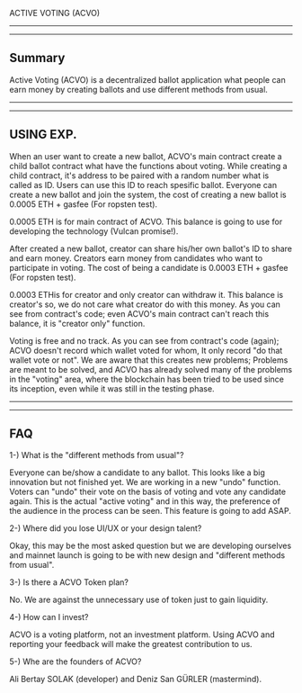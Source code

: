 ACTIVE VOTING (ACVO)

**********

----------
Summary
----------

Active Voting (ACVO) is a decentralized ballot application what people can earn money by creating ballots and use different methods from usual.

***********

----------
USING EXP.
----------

When an user want to create a new ballot, ACVO's main contract create a child ballot contract what have the functions about voting. While creating a child contract, it's address to be paired with a random number what is called as ID. Users can use this ID to reach spesific ballot. Everyone can create a new ballot and join the system, the cost of creating a new ballot is 0.0005 ETH + gasfee (For ropsten test).

0.0005 ETH is for main contract of ACVO. This balance is going to use for developing the technology (Vulcan promise!). 

After created a new ballot, creator can share his/her own ballot's ID to share and earn money. Creators earn money from candidates who want to participate in voting. The cost of being a candidate is 0.0003 ETH + gasfee (For ropsten test).

0.0003 ETHis for creator and only creator can withdraw it. This balance is creator's so, we do not care what creator do with this money. As you can see from contract's code; even ACVO's main contract can't reach this balance, it is "creator only" function.

Voting is free and no track. As you can see from contract's code (again); ACVO doesn't record which wallet voted for whom, It only record "do that wallet vote or not". We are aware that this creates new problems; Problems are meant to be solved, and ACVO has already solved many of the problems in the "voting" area, where the blockchain has been tried to be used since its inception, even while it was still in the testing phase.

**********

----------
FAQ
----------

1-) What is the "different methods from usual"?

Everyone can be/show a candidate to any ballot. This looks like a big innovation but not finished yet. We are working in a new "undo" function. Voters can "undo" their vote on the basis of voting and vote any candidate again. This is the actual "active voting" and in this way, the preference of the audience in the process can be seen. This feature is going to add ASAP.

2-) Where did you lose UI/UX or your design talent?

Okay, this may be the most asked question but we are developing ourselves and mainnet launch is going to be with new design and "different methods from usual".

3-) Is there a ACVO Token plan?

No. We are against the unnecessary use of token just to gain liquidity.

4-) How can I invest?

ACVO is a voting platform, not an investment platform. Using ACVO and reporting your feedback will make the greatest contribution to us.

5-) Whe are the founders of ACVO?

Ali Bertay SOLAK (developer) and Deniz San GÜRLER (mastermind). 
